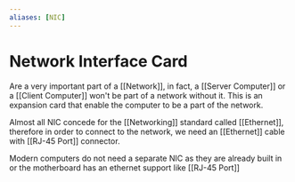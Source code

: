 ```yaml
---
aliases: [NIC]
---
```

# Network Interface Card
Are a very important part of a [[Network]], in fact, a [[Server Computer]] or a [[Client Computer]] won't be part of a network without it. This is an expansion card that enable the computer to be a part of the network.

Almost all NIC concede for the [[Networking]] standard called [[Ethernet]], therefore in order to connect to the network, we need an [[Ethernet]] cable with [[RJ-45 Port]] connector.

Modern computers do not need a separate NIC as they are already built in or the motherboard has an ethernet support like [[RJ-45 Port]]
